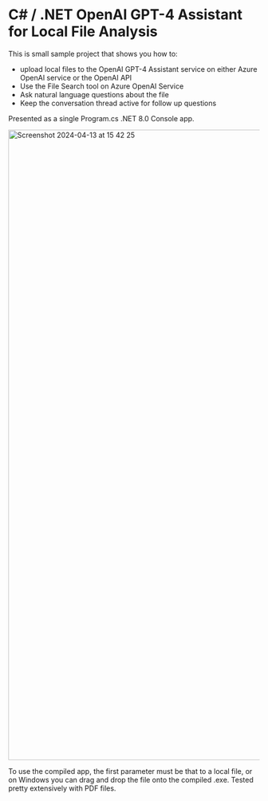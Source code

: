 # C# / .NET OpenAI GPT-4 Assistant for Local File Analysis

This is small sample project that shows you how to:

- upload local files to the OpenAI GPT-4 Assistant service on either Azure OpenAI service or the OpenAI API
- Use the File Search tool on Azure OpenAI Service
- Ask natural language questions about the file
- Keep the conversation thread active for follow up questions

Presented as a single Program.cs .NET 8.0 Console app.

<img width="1264" alt="Screenshot 2024-04-13 at 15 42 25" src="https://github.com/edandersen/csharp-openai-assistants-dotnet-console/assets/548636/d071d28d-653d-4e07-b6fe-ccdbf8ff3781">

To use the compiled app, the first parameter must be that to a local file, or on Windows you can drag and drop the file onto the compiled .exe. Tested pretty extensively with PDF files.



